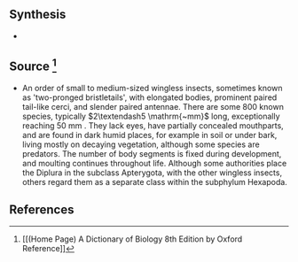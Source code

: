 ## Synthesis
- 
## Source [^1]
- An order of small to medium-sized wingless insects, sometimes known as 'two-pronged bristletails', with elongated bodies, prominent paired tail-like cerci, and slender paired antennae. There are some 800 known species, typically $2\textendash5 \mathrm{~mm}$ long, exceptionally reaching 50 mm . They lack eyes, have partially concealed mouthparts, and are found in dark humid places, for example in soil or under bark, living mostly on decaying vegetation, although some species are predators. The number of body segments is fixed during development, and moulting continues throughout life. Although some authorities place the Diplura in the subclass Apterygota, with the other wingless insects, others regard them as a separate class within the subphylum Hexapoda.
## References

[^1]: [[(Home Page) A Dictionary of Biology 8th Edition by Oxford Reference]]